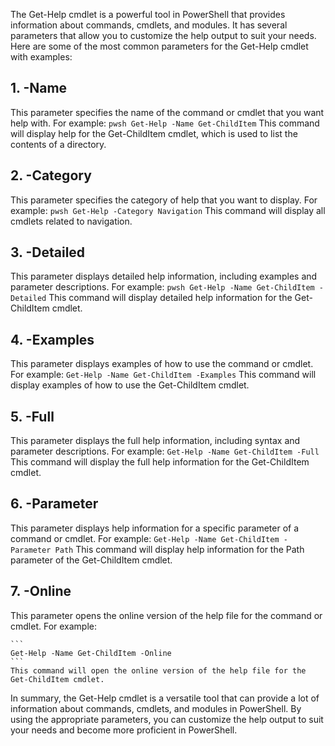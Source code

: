 The Get-Help cmdlet is a powerful tool in PowerShell that provides information about commands, cmdlets, and modules. It has several parameters that allow you to customize the help output to suit your needs. Here are some of the most common parameters for the Get-Help cmdlet with examples:

## 1. -Name 

This parameter specifies the name of the command or cmdlet that you want help with. For example:
    ``` pwsh
    Get-Help -Name Get-ChildItem
    ```
    This command will display help for the Get-ChildItem cmdlet, which is used to list the contents of a directory.

## 2. -Category

This parameter specifies the category of help that you want to display. For example:
    ``` pwsh
    Get-Help -Category Navigation
    ```
    This command will display all cmdlets related to navigation.

## 3. -Detailed 

This parameter displays detailed help information, including examples and parameter descriptions. For example:
    ``` pwsh
    Get-Help -Name Get-ChildItem -Detailed
    ```
    This command will display detailed help information for the Get-ChildItem cmdlet.

## 4. -Examples

This parameter displays examples of how to use the command or cmdlet. For example:
    ```
    Get-Help -Name Get-ChildItem -Examples
    ```
    This command will display examples of how to use the Get-ChildItem cmdlet.

## 5. -Full 

This parameter displays the full help information, including syntax and parameter descriptions. For example:
    ```
    Get-Help -Name Get-ChildItem -Full
    ```
    This command will display the full help information for the Get-ChildItem cmdlet.

## 6. -Parameter

This parameter displays help information for a specific parameter of a command or cmdlet. For example:
    ```
    Get-Help -Name Get-ChildItem -Parameter Path
    ```
    This command will display help information for the Path parameter of the Get-ChildItem cmdlet.

## 7. -Online 
    
This parameter opens the online version of the help file for the command or cmdlet. For example:

    ```
    Get-Help -Name Get-ChildItem -Online
    ```
    This command will open the online version of the help file for the Get-ChildItem cmdlet.

In summary, the Get-Help cmdlet is a versatile tool that can provide a lot of information about commands, cmdlets, and modules in PowerShell. By using the appropriate parameters, you can customize the help output to suit your needs and become more proficient in PowerShell.
